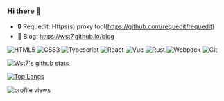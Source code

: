 ### Hi there 👋  

- 🔒 Requedit: Https(s) proxy tool(https://github.com/requedit/requedit)
- 🔭 Blog: https://wst7.github.io/blog





![HTML5](https://img.shields.io/badge/-HTML5-red)
![CSS3](https://img.shields.io/badge/-CSS3-blue)
![Typescript](https://img.shields.io/badge/-Typescript-%234476c0)
![React](https://img.shields.io/badge/-React-%2361dafb)
![Vue](https://img.shields.io/badge/-Vue-%2365b687)
![Rust](https://img.shields.io/badge/-Rust-%23f54d27)
![Webpack](https://img.shields.io/badge/-Webpack-%2375afcc)
![Git](https://img.shields.io/badge/-Git-%23f54d27)


[![Wst7's github stats](https://github-readme-stats.vercel.app/api/?username=wst7&theme=radical&langs_count=10)](https://github.com/anuraghazra/github-readme-stats)

[![Top Langs](https://github-readme-stats.vercel.app/api/top-langs/?username=wst7&theme=tokyonight&layout=compact&&langs_count=10&hide=css,html,stylus,ejs,shell,glsl)](https://github.com/anuraghazra/github-readme-stats)  

![profile views](https://komarev.com/ghpvc/?username=wst7&style=plastic)
